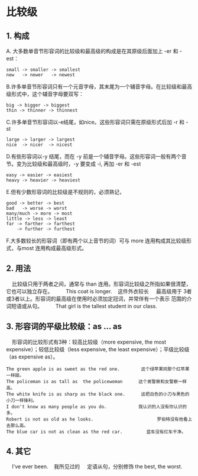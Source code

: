 # 比较级

## 1. 构成

A. 大多数单音节形容词的比较级和最高级的构成是在其原级后面加上 -er 和 -est：

	small -> smaller -> smallest
	new   -> newer   -> newest

B.许多单音节形容词只有一个元音字母，其末尾为一个辅音字母。在比较级和最高级形式中，这个辅音字母要双写：

	big -> bigger -> biggest
	thin -> thinner -> thinnest

C.许多单音节形容词以-e结尾，如nice。这些形容词只需在原级形式后加 -r 和 -st

	large -> larger -> largest
	nice  -> nicer  -> nicest

D.有些形容词以-y 结尾，而在 -y 前是一个辅音字母。这些形容词一般有两个音节。变为比较级和最高级时，-y 要变成 -i, 再加 -er 和 -est

	easy -> easier -> easiest
	heavy -> heavier -> heaviest

E.但有少数形容词的比较级是不规则的，必须熟记，

	good -> better -> best
	bad   -> worse -> worst
	many/much -> more -> most
	little -> less -> least
	far -> farther -> farthest
		-> further -> furthest

F.大多数较长的形容词（即有两个以上音节的词）可与 more 连用构成其比较级形式，与most 连用构成最高级形式。

## 2. 用法

    比较级只用于两者之间，通常与 than 连用。形容词比较级之所指如果很清楚，它也可以独立存在。
        This coat is longer.    这件外衣较长
    最高级用于 3者或3者以上。形容词的最高级在使用时必须加定冠词，并常伴有一个表示 范围的介词短语或从句。
        That girl is the tallest student in our class.

## 3. 形容词的平级比较级：as ... as


    形容词的比较形式有3种：较高比较级（more expensive, the most expensive）；较低比较级（less expensive, the least expensive）；平级比较级（as expensive as）。

	The green apple is as sweet as the red one.        这个绿苹果同那个红苹果一样甜。
	The policeman is as tall as  the policewoman      这个男警察和女警察一样高。
	The white knife is as sharp as the black one.      这把白色的小刀与黑色的小刀一样锋利。
	I don't know as many people as you do.            我认识的人没有你认识的多。
	Robert is not as old as he looks.                        罗伯特没有他看上去那么高。
	The blue car is not as clean as the red car.         蓝车没有红车干净。

## 4. 其它

    I've ever been.    我所见过的
    定语从句，分别修饰 the best, the worst.

